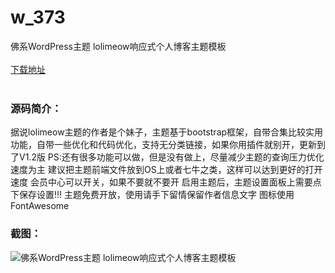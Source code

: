 # w_373
佛系WordPress主题 lolimeow响应式个人博客主题模板
<br/></br>
[下载地址](https://www.uuid2.com/373.html "下载地址")
<br/></br>
<h3>源码简介：</h3>
<p>据说lolimeow主题的作者是个妹子，主题基于bootstrap框架，自带合集比较实用功能，自带一些优化和代码优化，支持无分类链接，如果你用插件就别开，更新到了V1.2版
PS:还有很多功能可以做，但是没有做上，尽量减少主题的查询压力优化速度为主
建议把主题前端文件放到OS上或者七牛之类，这样可以达到更好的打开速度
会员中心可以开关，如果不要就不要开
启用主题后，主题设置面板上需要点下保存设置!!!
主题免费开放，使用请手下留情保留作者信息文字
图标使用FontAwesome<p>
<h3>截图：</h3>
<img src="https://www.uuid2.com/wp-content/uploads/img/202105/33d5203638.jpg" alt="佛系WordPress主题 lolimeow响应式个人博客主题模板">
